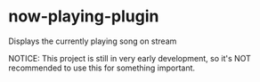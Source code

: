 # now-playing-plugin
Displays the currently playing song on stream

NOTICE: This project is still in very early development, so it's NOT recommended to use this for something important.
